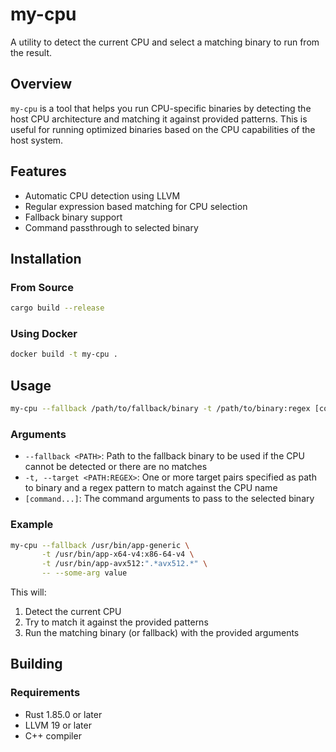 # my-cpu

A utility to detect the current CPU and select a matching binary to run from the result.

## Overview

`my-cpu` is a tool that helps you run CPU-specific binaries by detecting the host CPU architecture and matching it against provided patterns. This is useful for running optimized binaries based on the CPU capabilities of the host system.

## Features

- Automatic CPU detection using LLVM
- Regular expression based matching for CPU selection
- Fallback binary support
- Command passthrough to selected binary

## Installation

### From Source

```bash
cargo build --release
```

### Using Docker

```bash
docker build -t my-cpu .
```

## Usage

```bash
my-cpu --fallback /path/to/fallback/binary -t /path/to/binary:regex [command args...]
```

### Arguments

- `--fallback <PATH>`: Path to the fallback binary to be used if the CPU cannot be detected or there are no matches
- `-t, --target <PATH:REGEX>`: One or more target pairs specified as path to binary and a regex pattern to match against the CPU name
- `[command...]`: The command arguments to pass to the selected binary

### Example

```bash
my-cpu --fallback /usr/bin/app-generic \
       -t /usr/bin/app-x64-v4:x86-64-v4 \
       -t /usr/bin/app-avx512:".*avx512.*" \
       -- --some-arg value
```

This will:
1. Detect the current CPU
2. Try to match it against the provided patterns
3. Run the matching binary (or fallback) with the provided arguments

## Building

### Requirements

- Rust 1.85.0 or later
- LLVM 19 or later
- C++ compiler
